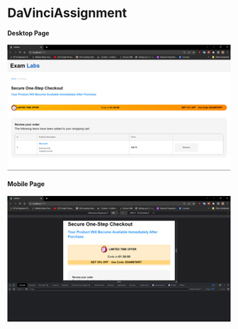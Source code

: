 # DaVinciAssignment

#### Desktop Page

![Alt text](./public/preview/First.png?raw=true "Optional Title")


#### Mobile Page

![Alt text](./public/preview/Second.png?raw=true "Optional Title")
